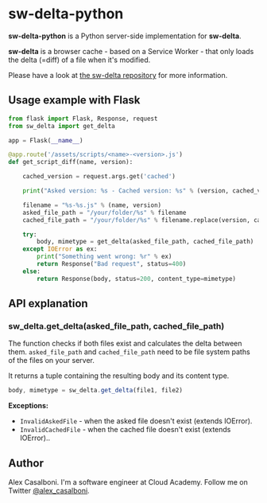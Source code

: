 # sw-delta-python

**sw-delta-python** is a Python server-side implementation for **sw-delta**.

**sw-delta** is a browser cache - based on a Service Worker - that only loads the delta (=diff) of a file when it's modified.

Please have a look at [the sw-delta repository](https://github.com/gmetais/sw-delta) for more information.


## Usage example with Flask

```Python
from flask import Flask, Response, request
from sw_delta import get_delta

app = Flask(__name__)

@app.route('/assets/scripts/<name>-<version>.js')
def get_script_diff(name, version):

    cached_version = request.args.get('cached')

    print("Asked version: %s - Cached version: %s" % (version, cached_version))

    filename = "%s-%s.js" % (name, version)
    asked_file_path = "/your/folder/%s" % filename
    cached_file_path = "/your/folder/%s" % filename.replace(version, cached_version)

    try:
        body, mimetype = get_delta(asked_file_path, cached_file_path)
    except IOError as ex:
        print("Something went wrong: %r" % ex)
        return Response("Bad request", status=400)
    else:
        return Response(body, status=200, content_type=mimetype)

```


## API explanation

### sw_delta.get_delta(asked_file_path, cached_file_path)

The function checks if both files exist and calculates the delta between them. `asked_file_path` and `cached_file_path` need to be file system paths of the files on your server.

It returns a tuple containing the resulting body and its content type.

```js
body, mimetype = sw_delta.get_delta(file1, file2)
```

**Exceptions:**
- `InvalidAskedFile` - when the asked file doesn't exist (extends IOError).
- `InvalidCachedFile` - when the cached file doesn't exist (extends IOError)..



## Author
Alex Casalboni. I'm a software engineer at Cloud Academy. Follow me on Twitter [@alex_casalboni](https://twitter.com/alex_casalboni).
